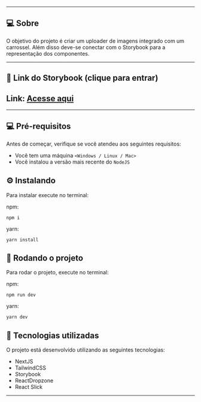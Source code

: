
---

## 💻 Sobre 

O objetivo do projeto é criar um uploader de imagens integrado com um carrossel. Além disso deve-se conectar com o Storybook para a representação dos componentes.

--- 

## 🚀 Link do Storybook (clique para entrar)

<h2>Link: <a href="https://carousel-challenge-cuxqtpv1u-luc4sdev.vercel.app/?path=/story/components-uploaddrag--default" target="_blank" rel="external">Acesse aqui</a></h2>


--- 

## 💻 Pré-requisitos

Antes de começar, verifique se você atendeu aos seguintes requisitos:
* Você tem uma máquina `<Windows / Linux / Mac>`
* Você instalou a versão mais recente do `NodeJS`


## ⚙️ Instalando

Para instalar execute no terminal:

npm:
```
npm i
```

yarn:
```
yarn install
```

## 🚀 Rodando o projeto

Para rodar o projeto, execute no terminal:

npm:
```
npm run dev
```
yarn:
```
yarn dev
```

## 🚀 Tecnologias utilizadas

O projeto está desenvolvido utilizando as seguintes tecnologias:

- NextJS
- TailwindCSS
- Storybook
- ReactDropzone
- React Slick
--- 



